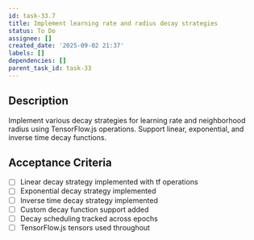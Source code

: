 ```yaml
---
id: task-33.7
title: Implement learning rate and radius decay strategies
status: To Do
assignee: []
created_date: '2025-09-02 21:37'
labels: []
dependencies: []
parent_task_id: task-33
---
```


## Description

Implement various decay strategies for learning rate and neighborhood radius using TensorFlow.js operations. Support linear, exponential, and inverse time decay functions.

## Acceptance Criteria

- [ ] Linear decay strategy implemented with tf operations
- [ ] Exponential decay strategy implemented
- [ ] Inverse time decay strategy implemented
- [ ] Custom decay function support added
- [ ] Decay scheduling tracked across epochs
- [ ] TensorFlow.js tensors used throughout

